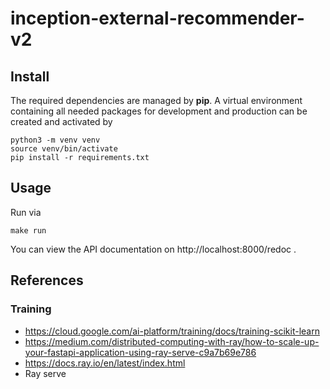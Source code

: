 # inception-external-recommender-v2

## Install

The required dependencies are managed by **pip**. A virtual environment
containing all needed packages for development and production can be
created and activated by

    python3 -m venv venv
    source venv/bin/activate
    pip install -r requirements.txt

## Usage

Run via

    make run

You can view the API documentation on http://localhost:8000/redoc .

## References

### Training

- https://cloud.google.com/ai-platform/training/docs/training-scikit-learn
- https://medium.com/distributed-computing-with-ray/how-to-scale-up-your-fastapi-application-using-ray-serve-c9a7b69e786
- https://docs.ray.io/en/latest/index.html
- Ray serve
